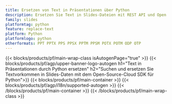 ```yaml
---
title: Ersetzen von Text in Präsentationen über Python
description: Ersetzen Sie Text in Slides-Dateien mit REST API und Open Source Python SDK
family: slides
platformtag: python
feature: replace-text
platform: Python
platformlogo: python
otherformats: PPT PPTX PPS PPSX PPTM PPSM POTX POTM ODP OTP
---
```


{{< blocks/products/pf/main-wrap-class isAutogenPage="true" >}}
{{< blocks/products/pf/agp/upper-banner-logo-autogen h1="Text in Präsentationen durch Python ersetzen" h2="Suchen und ersetzen Sie Textvorkommen in Slides-Daten mit dem Open-Source-Cloud SDK für Python">}}
{{< blocks/products/pf/main-container >}}
{{< blocks/products/pf/agp/i18n/supported-autogen >}}
{{< /blocks/products/pf/main-container >}}
{{< /blocks/products/pf/main-wrap-class >}}